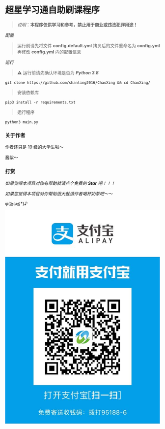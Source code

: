 # 超星学习通自助刷课程序
> *说明*：**本程序仅供学习和参考，禁止用于商业或违法犯罪用途！**



*配置*

> 运行前请先将文件 **config.default.yml** 拷贝后的文件重命名为 **config.yml**
> 再修改 **config.yml** 内的配置信息



*运行*

> ⚠️  运行前请先确认环境是否为 ***Python 3.8***

```shell
git clone https://github.com/shanling2016/ChaoXing && cd ChaoXing/
```
> 安装依赖库

```shell
pip3 install -r requirements.txt
```
> 运行程序
```shell
python3 main.py
```



### 关于作者

作者还只是 19 级的大学生啦～

酱紫～



### 打赏

*如果觉得本项目对你有帮助就请点个免费的 **Star** 吧！！！*

*如果您觉得本项目对你帮助很大就请作者喝杯奶茶吧～～*

φ(≧ω≦*)♪



![](img/rew.jpg)
